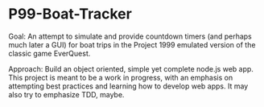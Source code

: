 # P99-Boat-Tracker
Goal: An attempt to simulate and provide countdown timers (and perhaps much later a GUI) for boat trips in the Project 1999 emulated version of the classic game EverQuest.

Approach: Build an object oriented, simple yet complete node.js web app. This project is meant to be a work in progress, with an emphasis on attempting best practices and learning how to develop web apps. It may also try to emphasize TDD, maybe.
